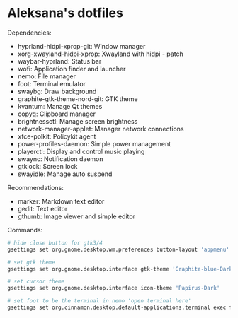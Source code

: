# Aleksana's dotfiles

Dependencies:

- hyprland-hidpi-xprop-git: Window manager
- xorg-xwayland-hidpi-xprop: Xwayland with hidpi - patch
- waybar-hyprland: Status bar
- wofi: Application finder and launcher
- nemo: File manager
- foot: Terminal emulator
- swaybg: Draw background
- graphite-gtk-theme-nord-git: GTK theme
- kvantum: Manage Qt themes
- copyq: Clipboard manager
- brightnessctl: Manage screen brightness
- network-manager-applet: Manager network connections
- xfce-polkit: Policykit agent
- power-profiles-daemon: Simple power management
- playerctl: Display and control music playing
- swaync: Notification daemon
- gtklock: Screen lock
- swayidle: Manage auto suspend

Recommendations:

- marker: Markdown text editor
- gedit: Text editor
- gthumb: Image viewer and simple editor

Commands:

```bash
# hide close button for gtk3/4
gsettings set org.gnome.desktop.wm.preferences button-layout 'appmenu'

# set gtk theme
gsettings set org.gnome.desktop.interface gtk-theme 'Graphite-blue-Dark-nord'

# set cursor theme
gsettings set org.gnome.desktop.interface icon-theme 'Papirus-Dark'

# set foot to be the terminal in nemo 'open terminal here'
gsettings set org.cinnamon.desktop.default-applications.terminal exec foot
```
